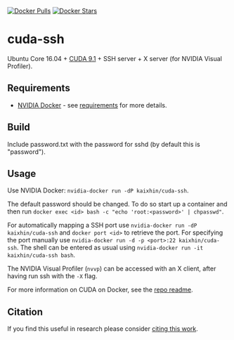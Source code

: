 [![Docker Pulls](https://img.shields.io/docker/pulls/kaixhin/cuda-ssh.svg)](https://hub.docker.com/r/kaixhin/cuda-ssh/)
[![Docker Stars](https://img.shields.io/docker/stars/kaixhin/cuda-ssh.svg)](https://hub.docker.com/r/kaixhin/cuda-ssh/)

cuda-ssh
========
Ubuntu Core 16.04 + [CUDA 9.1](http://www.nvidia.com/object/cuda_home_new.html) + SSH server + X server (for NVIDIA Visual Profiler).

Requirements
------------

- [NVIDIA Docker](https://github.com/NVIDIA/nvidia-docker) - see [requirements](https://github.com/NVIDIA/nvidia-docker/wiki/CUDA#requirements) for more details.

Build
-----
Include password.txt with the password for sshd (by default this is "password").

Usage
-----
Use NVIDIA Docker: ``nvidia-docker run -dP kaixhin/cuda-ssh``.

The default password should be changed. To do so start up a container and then run `docker exec <id> bash -c "echo 'root:<password>' | chpasswd"`.

For automatically mapping a SSH port use ``nvidia-docker run -dP kaixhin/cuda-ssh`` and `docker port <id>` to retrieve the port.
For specifying the port manually use ``nvidia-docker run -d -p <port>:22 kaixhin/cuda-ssh``.
The shell can be entered as usual using ``nvidia-docker run -it kaixhin/cuda-ssh bash``.

The NVIDIA Visual Profiler (`nvvp`) can be accessed with an X client, after having run ssh with the `-X` flag.

For more information on CUDA on Docker, see the [repo readme](https://github.com/Kaixhin/dockerfiles#cuda).

Citation
--------
If you find this useful in research please consider [citing this work](https://github.com/Kaixhin/dockerfiles/blob/master/CITATION.md).
